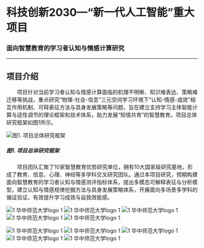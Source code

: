 # 科技创新2030—“新一代人工智能”重大项目
### 面向智慧教育的学习者认知与情感计算研究
***
## 项目介绍
&ensp;&ensp;&ensp;&ensp;项目针对当前学习者认知与情感计算面临的机理不明晰、知识难表达、策略难迁移等挑战，重点研究“物理-社会-信息”三元空间学习环境下“认知-情感-成效”相互作用机制、可释表征方法与具身发展策略等问题，旨在建立支持学习主体智能计算与适性调节的理论框架和技术体系，助力发展“知情共育”的智慧教育。项目总体研究框架如图1所示。

![图1. 项目总体研究框架](https://github.com/ccnu-lab/project-cac/assets/108645714/40f9fe12-0a49-4aad-bffc-224a5f0d0cb3)

##### 图1. 项目总体研究框架

&ensp;&ensp;&ensp;&ensp;项目团队汇聚了10家智慧教育优势研究单位，拥有10大国家级研究基地，形成了教育、信息、心理、神经等多学科交叉研究团队。通过本项目研究，预期构建面向智慧教育的学习者认知与情感测评指标体系，提出多模态可解释表征与分析模型，建立认知与情感规律挖掘方法与具身发展策略体系，开展面向多场景多学科的循证验证，有效提升学习成效与自我效能感。

![1 华中师范大学logo 1](https://github.com/ccnu-lab/project-cac/assets/108645714/4fc3d2e9-0b88-4679-8bc0-dcc2389f9602)
![1 华中师范大学logo 1](https://github.com/ccnu-lab/project-cac/assets/108645714/156b0564-1c4a-4e22-9fa0-61f6bc97a013)
![1 华中师范大学logo 1](https://github.com/ccnu-lab/project-cac/assets/108645714/6760a90c-587b-4b3f-8153-8365f892a26a)
![1 华中师范大学logo 1](https://github.com/ccnu-lab/project-cac/assets/108645714/f926fdb7-34db-4bfe-8e9f-98871402cfee)
![1 华中师范大学logo 1](https://github.com/ccnu-lab/project-cac/assets/108645714/bb677c31-90bb-4534-946e-90e22e04408f)

![1 华中师范大学logo 1](https://github.com/ccnu-lab/project-cac/assets/108645714/f5cabb46-9dbe-4af3-ae72-93a8aaa662fe)
![1 华中师范大学logo 1](https://github.com/ccnu-lab/project-cac/assets/108645714/3cecb198-e1dd-4f25-87e6-e5d9fd1a9433)
![1 华中师范大学logo 1](https://github.com/ccnu-lab/project-cac/assets/108645714/d9d7e342-51cd-4b00-b65c-6be361cf072c)
![1 华中师范大学logo 1](https://github.com/ccnu-lab/project-cac/assets/108645714/564d1ce1-bf53-4a4a-bb59-5e261293ce7c)
![1 华中师范大学logo 1](https://github.com/ccnu-lab/project-cac/assets/108645714/b86786a2-b127-4896-908b-143483216bf2)
